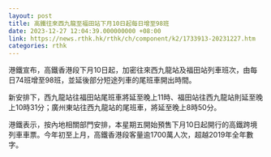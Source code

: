 ```yaml
---
layout: post
title: 高鐵往來西九龍至福田站下月10日起每日增至98班
date: 2023-12-27 12:04:39.000000000 +08:00
link: https://news.rthk.hk/rthk/ch/component/k2/1733913-20231227.htm
categories: rthk
---
```


港鐵宣布，高鐵香港段下月10日起，加密往來西九龍站及福田站列車班次，由每日74班增至98班，並延後部分短途列車的尾班車開出時間。

新安排下，西九龍站往福田站尾班車將延至晚上11時、福田站往西九龍站則延至晚上10時31分；廣州東站往西九龍站的尾班車，將延至晚上8時50分。

港鐵表示，按內地相關部門安排，本星期五開始預售下月10日起開行的高鐵跨境列車車票。今年初至上月，高鐵香港段客量逾1700萬人次，超越2019年全年數字。

